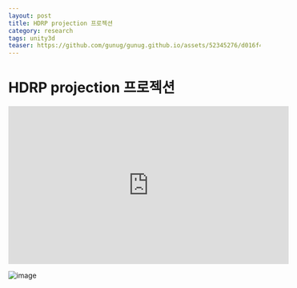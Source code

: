 ```yaml
---
layout: post
title: HDRP projection 프로젝션
category: research
tags: unity3d
teaser: https://github.com/gunug/gunug.github.io/assets/52345276/d016f40b-ef17-4851-948b-52cb751b47bb
---
```


# HDRP projection 프로젝션

<iframe width="560" height="315" src="https://www.youtube.com/embed/Jll3NSpCm78?si=Mu-Lhv3sxsNPkWGE" title="YouTube video player" frameborder="0" allow="accelerometer; autoplay; clipboard-write; encrypted-media; gyroscope; picture-in-picture; web-share" allowfullscreen></iframe>

![image](https://github.com/gunug/gunug.github.io/assets/52345276/d016f40b-ef17-4851-948b-52cb751b47bb)
